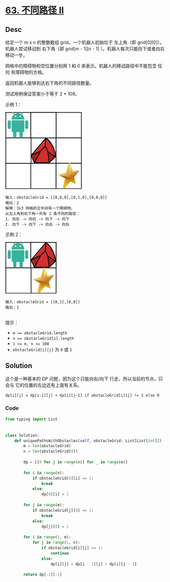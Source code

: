 # [63. 不同路径 II](https://leetcode.cn/problems/unique-paths-ii/description/?envType=daily-question&envId=2025-02-08)

## Desc

给定一个 m x n 的整数数组 grid。一个机器人初始位于 左上角（即 grid[0][0]）。机器人尝试移动到 右下角（即 grid[m - 1][n - 1]
）。机器人每次只能向下或者向右移动一步。

网格中的障碍物和空位置分别用 1 和 0 来表示。机器人的移动路径中不能包含 任何 有障碍物的方格。

返回机器人能够到达右下角的不同路径数量。

测试用例保证答案小于等于 2 * 109。

示例 1：

![](https://raw.githubusercontent.com/Carmenliukang/leetcode/master/images/unique-paths-ii-1.png)

```
输入：obstacleGrid = [[0,0,0],[0,1,0],[0,0,0]]
输出：2
解释：3x3 网格的正中间有一个障碍物。
从左上角到右下角一共有 2 条不同的路径：
1. 向右 -> 向右 -> 向下 -> 向下
2. 向下 -> 向下 -> 向右 -> 向右

```

示例 2：

![](https://raw.githubusercontent.com/Carmenliukang/leetcode/master/images/unique-paths-ii-2.png)

```
输入：obstacleGrid = [[0,1],[0,0]]
输出：1
 
```

提示：

- `m == obstacleGrid.length`
- `n == obstacleGrid[i].length`
- `1 <= m, n <= 100`
- `obstacleGrid[i][j]` 为 `0` 或 `1`

## Solution

这个是一种基本的 DP 问题，因为这个只能向右/向下 行走，所以当前的节点，只会与 它的位置的左边还有上面有关系。

```
dp[i][j] = dp[i-1][j] + dp[i][j-1] if obstacleGrid[i][j] != 1 else 0
```

### Code

```python
from typing import List


class Solution:
    def uniquePathsWithObstacles(self, obstacleGrid: List[List[int]]) -> int:
        m = len(obstacleGrid)
        n = len(obstacleGrid[0])

        dp = [[0 for j in range(n)] for _ in range(m)]

        for i in range(n):
            if obstacleGrid[0][i] == 1:
                break
            else:
                dp[0][i] = 1

        for j in range(m):
            if obstacleGrid[j][0] == 1:
                break
            else:
                dp[j][0] = 1

        for i in range(1, m):
            for j in range(1, n):
                if obstacleGrid[i][j] == 1:
                    continue
                else:
                    dp[i][j] = dp[i - 1][j] + dp[i][j - 1]

        return dp[-1][-1]

```
